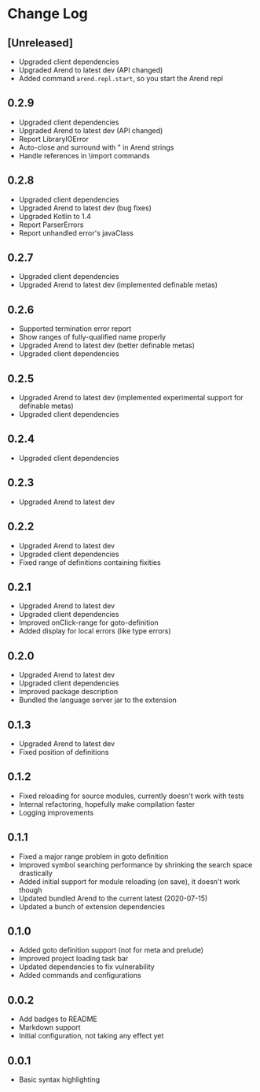 # Change Log

## [Unreleased]

- Upgraded client dependencies
- Upgraded Arend to latest dev (API changed)
- Added command `arend.repl.start`, so you start the Arend repl

## 0.2.9

- Upgraded client dependencies
- Upgraded Arend to latest dev (API changed)
- Report LibraryIOError
- Auto-close and surround with \" in Arend strings
- Handle references in \import commands

## 0.2.8

- Upgraded client dependencies
- Upgraded Arend to latest dev (bug fixes)
- Upgraded Kotlin to 1.4
- Report ParserErrors
- Report unhandled error's javaClass

## 0.2.7

- Upgraded client dependencies
- Upgraded Arend to latest dev (implemented definable metas)

## 0.2.6

- Supported termination error report
- Show ranges of fully-qualified name properly
- Upgraded Arend to latest dev (better definable metas)
- Upgraded client dependencies

## 0.2.5

- Upgraded Arend to latest dev
  (implemented experimental support for definable metas)
- Upgraded client dependencies

## 0.2.4

- Upgraded client dependencies

## 0.2.3

- Upgraded Arend to latest dev

## 0.2.2

- Upgraded Arend to latest dev
- Upgraded client dependencies
- Fixed range of definitions containing fixities

## 0.2.1

- Upgraded Arend to latest dev
- Upgraded client dependencies
- Improved onClick-range for goto-definition
- Added display for local errors (like type errors)

## 0.2.0

- Upgraded Arend to latest dev
- Upgraded client dependencies
- Improved package description
- Bundled the language server jar to the extension

## 0.1.3

- Upgraded Arend to latest dev
- Fixed position of definitions

## 0.1.2

- Fixed reloading for source modules, currently doesn't work with tests
- Internal refactoring, hopefully make compilation faster
- Logging improvements

## 0.1.1

- Fixed a major range problem in goto definition
- Improved symbol searching performance by shrinking the search space drastically
- Added initial support for module reloading (on save), it doesn't work though
- Updated bundled Arend to the current latest (2020-07-15)
- Updated a bunch of extension dependencies

## 0.1.0

- Added goto definition support (not for meta and prelude)
- Improved project loading task bar
- Updated dependencies to fix vulnerability
- Added commands and configurations

## 0.0.2

- Add badges to README
- Markdown support
- Initial configuration, not taking any effect yet

## 0.0.1

- Basic syntax highlighting

